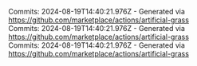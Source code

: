 Commits: 2024-08-19T14:40:21.976Z - Generated via https://github.com/marketplace/actions/artificial-grass
<br>
Commits: 2024-08-19T14:40:21.976Z - Generated via https://github.com/marketplace/actions/artificial-grass
<br>
Commits: 2024-08-19T14:40:21.976Z - Generated via https://github.com/marketplace/actions/artificial-grass
<br>
